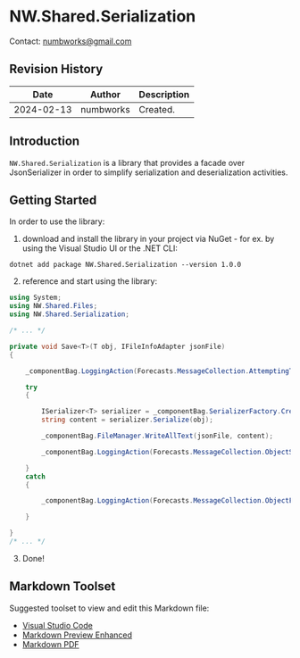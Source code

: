 # NW.Shared.Serialization
Contact: numbworks@gmail.com

## Revision History

| Date | Author | Description |
|---|---|---|
| 2024-02-13 | numbworks | Created. |

## Introduction

`NW.Shared.Serialization` is a library that provides a facade over JsonSerializer in order to simplify serialization and deserialization activities.

## Getting Started

In order to use the library:

1. download and install the library in your project via NuGet - for ex. by using the Visual Studio UI or the .NET CLI:

```
dotnet add package NW.Shared.Serialization --version 1.0.0
```

2. reference and start using the library:

```csharp
using System;
using NW.Shared.Files;
using NW.Shared.Serialization;

/* ... */

private void Save<T>(T obj, IFileInfoAdapter jsonFile)
{

    _componentBag.LoggingAction(Forecasts.MessageCollection.AttemptingToSaveObjectAs(typeof(T), jsonFile));

    try
    {

        ISerializer<T> serializer = _componentBag.SerializerFactory.Create<T>();
        string content = serializer.Serialize(obj);

        _componentBag.FileManager.WriteAllText(jsonFile, content);

        _componentBag.LoggingAction(Forecasts.MessageCollection.ObjectSuccessfullySaved(typeof(T)));

    }
    catch
    {

        _componentBag.LoggingAction(Forecasts.MessageCollection.ObjectFailedToSave(typeof(T)));

    }

}
/* ... */
```

3. Done!

## Markdown Toolset

Suggested toolset to view and edit this Markdown file:

- [Visual Studio Code](https://code.visualstudio.com/)
- [Markdown Preview Enhanced](https://marketplace.visualstudio.com/items?itemName=shd101wyy.markdown-preview-enhanced)
- [Markdown PDF](https://marketplace.visualstudio.com/items?itemName=yzane.markdown-pdf)
